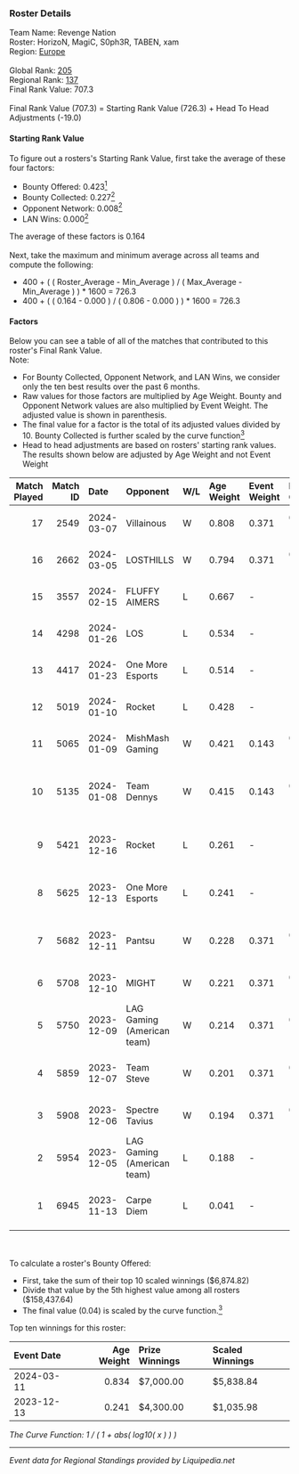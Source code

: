 ### Roster Details<br />
Team Name: Revenge Nation<br />
Roster: HorizoN, MagiC, S0ph3R, TABEN, xam<br />
Region: [Europe]( ../standings_europe.md)<br />
<br />
Global Rank: [205](../standings_global.md)<br />
Regional Rank: [137]( ../standings_europe.md)<br />
Final Rank Value:  707.3<br />
<br />
Final Rank Value (707.3) = Starting Rank Value (726.3) + Head To Head Adjustments (-19.0)<br />

#### Starting Rank Value<br />
To figure out a rosters's Starting Rank Value, first take the average of these four factors:<br />
- Bounty Offered: 0.423[<sup>1</sup>](#table2)
- Bounty Collected: 0.227[<sup>2</sup>](#table1)
- Opponent Network: 0.008[<sup>2</sup>](#table1)
- LAN Wins: 0.000[<sup>2</sup>](#table1)

The average of these factors is 0.164<br />
<br />
Next, take the maximum and minimum average across all teams and compute the following:<br />
- 400 + ( ( Roster_Average - Min_Average ) / ( Max_Average - Min_Average ) ) * 1600 = 726.3
- 400 + ( ( 0.164 - 0.000 ) / ( 0.806 - 0.000 ) ) * 1600 = 726.3


#### Factors<br />
Below you can see a table of all of the matches that contributed to this roster's Final Rank Value.<br />
Note:<br />

- For Bounty Collected, Opponent Network, and LAN Wins, we consider only the ten best results over the past 6 months.
- Raw values for those factors are multiplied by Age Weight. Bounty and Opponent Network values are also multiplied by Event Weight. The adjusted value is shown in parenthesis.
- The final value for a factor is the total of its adjusted values divided by 10. Bounty Collected is further scaled by the curve function[<sup>3</sup>](#curveFunction)
- Head to head adjustments are based on rosters' starting rank values. The results shown below are adjusted by Age Weight and not Event Weight
<span id="table1"></span><br />


| Match Played | Match ID | Date       | Opponent                   | W/L | Age Weight | Event Weight | Bounty Collected | Opponent Network | LAN Wins      | H2H Adj. | Roster                                      |
| -: | -: | :- | :- | :- | :- | :- | :- | :- | :- | -: | :- |
|           17 |     2549 | 2024-03-07 | Villainous                 | W   | 0.808      | 0.371        | 0.002 (0.001)    | 0.082 (0.024)    | false (0.000) |     8.32 | HorizoN, MagiC, S0ph3R, TABEN, xam          |
|           16 |     2662 | 2024-03-05 | LOSTHILLS                  | W   | 0.794      | 0.371        | 0.000 (0.000)    | 0.000 (0.000)    | false (0.000) |     3.96 | HorizoN, MagiC, S0ph3R, TABEN, xam          |
|           15 |     3557 | 2024-02-15 | FLUFFY AIMERS              | L   | 0.667      | -            | -                | -                | -             |   -11.33 | HorizoN, MagiC, S0ph3R, TABEN, xam          |
|           14 |     4298 | 2024-01-26 | LOS                        | L   | 0.534      | -            | -                | -                | -             |   -12.46 | HorizoN, MagiC, S0ph3R, TABEN, xam          |
|           13 |     4417 | 2024-01-23 | One More Esports           | L   | 0.514      | -            | -                | -                | -             |    -8.23 | HorizoN, MagiC, S0ph3R, TABEN, xam          |
|           12 |     5019 | 2024-01-10 | Rocket                     | L   | 0.428      | -            | -                | -                | -             |    -7.79 | HorizoN, MagiC, S0ph3R, TABEN, xam          |
|           11 |     5065 | 2024-01-09 | MishMash Gaming            | W   | 0.421      | 0.143        | 0.000 (0.000)    | 0.015 (0.001)    | false (0.000) |     2.83 | HorizoN, MagiC, Rulik, S0ph3R, TABEN        |
|           10 |     5135 | 2024-01-08 | Team Dennys                | W   | 0.415      | 0.143        | 0.001 (0.000)    | 0.000 (0.000)    | false (0.000) |     3.06 | carN, MOOSELFLiES, mst, OrnateRope, Two-Six |
|            9 |     5421 | 2023-12-16 | Rocket                     | L   | 0.261      | -            | -                | -                | -             |    -4.87 | HorizoN, NIGHT666LADE, Rulik, S0ph3R, TABEN |
|            8 |     5625 | 2023-12-13 | One More Esports           | L   | 0.241      | -            | -                | -                | -             |    -3.99 | HorizoN, NIGHT666LADE, Rulik, S0ph3R, TABEN |
|            7 |     5682 | 2023-12-11 | Pantsu                     | W   | 0.228      | 0.371        | 0.005 (0.000)    | 0.020 (0.002)    | false (0.000) |     2.86 | HorizoN, NIGHT666LADE, Rulik, S0ph3R, TABEN |
|            6 |     5708 | 2023-12-10 | MIGHT                      | W   | 0.221      | 0.371        | 0.003 (0.000)    | 0.213 (0.017)    | false (0.000) |     3.39 | djay, Louie, Nifty, scar, stamina           |
|            5 |     5750 | 2023-12-09 | LAG Gaming (American team) | W   | 0.214      | 0.371        | 0.033 (0.003)    | 0.405 (0.032)    | false (0.000) |     5.33 | HorizoN, NIGHT666LADE, Rulik, S0ph3R, TABEN |
|            4 |     5859 | 2023-12-07 | Team Steve                 | W   | 0.201      | 0.371        | 0.000 (0.000)    | 0.007 (0.000)    | false (0.000) |     0.89 | HorizoN, NIGHT666LADE, Rulik, S0ph3R, TABEN |
|            3 |     5908 | 2023-12-06 | Spectre Tavius             | W   | 0.194      | 0.371        | 0.000 (0.000)    | 0.000 (0.000)    | false (0.000) |     0.85 | Dante, jaay, oreosss, rayxts, YOSH1         |
|            2 |     5954 | 2023-12-05 | LAG Gaming (American team) | L   | 0.188      | -            | -                | -                | -             |    -1.22 | based, Experative, Nyyx, ogwizard, X-23     |
|            1 |     6945 | 2023-11-13 | Carpe Diem                 | L   | 0.041      | -            | -                | -                | -             |    -0.64 | HorizoN, NIGHT666LADE, Rulik, S0ph3R, TABEN |

<br />
<span id="table2"></span><br />
To calculate a roster's Bounty Offered:<br />

- First, take the sum of their top 10 scaled winnings ($6,874.82)
- Divide that value by the 5th highest value among all rosters ($158,437.64)
- The final value (0.04) is scaled by the curve function.[<sup>3</sup>](#curveFunction)

Top ten winnings for this roster:<br />

| Event Date | Age Weight | Prize Winnings | Scaled Winnings |
| :- | -: | :- | :- |
| 2024-03-11 |      0.834 | $7,000.00      | $5,838.84       |
| 2023-12-13 |      0.241 | $4,300.00      | $1,035.98       |


<span id="curveFunction"></span>_The Curve Function: 1 / ( 1 + abs( log10( x ) ) )_<br />

---
_Event data for Regional Standings provided by Liquipedia.net_<br />
